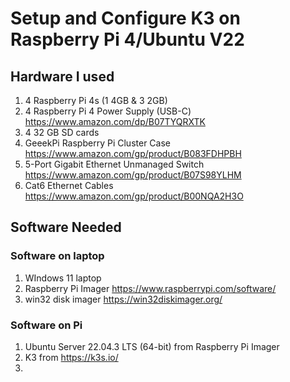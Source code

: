 # Setup and Configure K3 on Raspberry Pi 4/Ubuntu V22

## Hardware I used
1. 4 Raspberry Pi 4s (1 4GB & 3 2GB) 
2. 4 Raspberry Pi 4 Power Supply (USB-C) https://www.amazon.com/dp/B07TYQRXTK
3. 4 32 GB SD cards
4. GeeekPi Raspberry Pi Cluster Case https://www.amazon.com/gp/product/B083FDHPBH
5. 5-Port Gigabit Ethernet Unmanaged Switch https://www.amazon.com/gp/product/B07S98YLHM
6. Cat6 Ethernet Cables https://www.amazon.com/gp/product/B00NQA2H3O

## Software Needed


### Software on laptop
1. WIndows 11 laptop
2. Raspberry Pi Imager https://www.raspberrypi.com/software/
3. win32 disk imager https://win32diskimager.org/
   
### Software on Pi 
1. Ubuntu Server 22.04.3 LTS (64-bit) from Raspberry Pi Imager
2. K3 from https://k3s.io/
3. 

